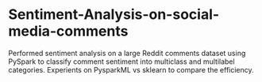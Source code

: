 # Sentiment-Analysis-on-social-media-comments
Performed sentiment analysis on a large Reddit comments dataset using PySpark to classify comment sentiment into multiclass and multilabel categories. Experients on PysparkML vs sklearn to compare the efficiency.
